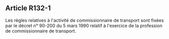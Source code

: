 Article R132-1
----
Les règles relatives à l'activité de commissionnaire de transport sont fixées
par le décret n° 90-200 du 5 mars 1990 relatif à l'exercice de la profession de
commissionnaire de transport.
